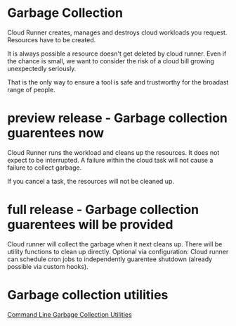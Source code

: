 # Garbage Collection

Cloud Runner creates, manages and destroys cloud workloads you request. Resources have to be created.

It is always possible a resource doesn't get deleted by cloud runner. Even if the chance is small, we want to consider the risk of a cloud bill growing unexpectedly seriously.

That is the only way to ensure a tool is safe and trustworthy for the broadast range of people.

# preview release - Garbage collection guarentees now

Cloud Runner runs the workload and cleans up the resources. It does not expect to be interrupted. A failure within the cloud task will not cause a failure to collect garbage.

If you cancel a task, the resources will not be cleaned up.

# full release - Garbage collection guarentees will be provided
Cloud runner will collect the garbage when it next cleans up. There will be utility functions to clean up directly.
Optional via configuration: Cloud runner can schedule cron jobs to independently guarentee shutdown (already possible via custom hooks).

# Garbage collection utilities
[Command Line Garbage Collection Utilities](../command-line#garbage-collection)
